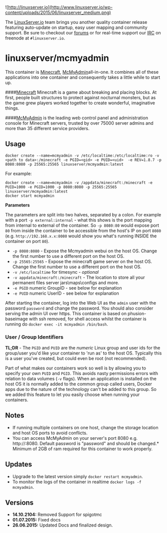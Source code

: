 ![http://linuxserver.io](http://www.linuxserver.io/wp-content/uploads/2015/06/linuxserver_medium.png)

The [LinuxServer.io](http://linuxserver.io) team brings you another quality container release featuring auto-update on startup, easy user mapping and community support. Be sure to checkout our [forums](http://forum.linuxserver.io) or for real-time support our [IRC](http://www.linuxserver.io/index.php/irc/) on freenode at `#linuxserver.io`.

# linuxserver/mcmyadmin

This container is [Minecraft](https://minecraft.net/), [McMyAdmin](https://www.mcmyadmin.com/)all-in-one. It combines all of these applications into one container and consequently takes a little while to start up.


####[Minecraft](https://minecraft.net/)
Minecraft is a game about breaking and placing blocks. At first, people built structures to protect against nocturnal monsters, but as the game grew players worked together to create wonderful, imaginative things.

####[McMyAdmin](https://www.mcmyadmin.com/)
is the leading web control panel and administration console for Minecraft servers, trusted by over 75000 server admins and more than 35 different service providers.


## Usage

```
docker create --name=mcmyadmin -v /etc/localtime:/etc/localtime:ro -v <path to data>:/minecraft -e PGID=<gid> -e PUID=<uid>  -e REV=1.8.7 -p 8080:8080 -p 25565:25565 linuxserver/mcmyadmin:latest
```

For example:

```
docker create --name=mcmyadmin -v /appdata/minecraft:/minecraft -e PUID=1000 -e PGID=1000 -p 8080:8080 -p 25565:25565 linuxserver/mcmyadmin:latest
docker start mcmyadmin
```

**Parameters**

 The parameters are split into two halves, separated by a colon. For example with a port `-p external:internal` - what this shows is the port mapping from internal to external of the container. So `-p 8080:80` would expose port `80` from inside the container to be accessible from the host's IP on port `8080` (e.g. `http://192.168.x.x:8080` would show you what's running INSIDE the container on port `80`).

* `-p 8080:8080` - Expose the Mcmyadmin webui on the host OS. Change the first number to use a different port on the host OS.
* `-p 25565:25565` -  Expose the minecraft game server on the host OS. Change the first number to use a different port on the host OS.
* `-v /etc/localtime` for timesync - *optional*
* `-v appdata/minecraft:/minecraft` - The location to store all your permanent files server jars\maps\configs and more.
* `-e PGID` numeric GroupID - see below for explanation
* `-e PUID` numeric UserID - see below for explanation

After starting the container, log into the Web UI as the `admin` user with the password `password` and change the password. You should also consider serving the admin UI over https. This container is based on phusion-baseimage with ssh removed, for shell access whilst the container is running do `docker exec -it mcmyadmin /bin/bash`.

### User / Group Identifiers

**TL;DR** - The `PGID` and `PUID` are the *numeric* Linux group and user ids for the group/user you'd like your container to 'run as' to the host OS. Typically this is a user you've created, but could even be root (not recommended).

Part of what makes our containers work so well is by allowing you to specify your own `PUID` and `PGID`. This avoids nasty permissions errors with relation to data volumes (`-v` flags). When an application is installed on the host OS it is normally added to the common group called users, Docker apps due to the nature of the technology can't be added to this group. So we added this feature to let you easily choose when running your containers.

## Notes

* If running multiple containers on one host, change the storage location and host OS ports to avoid conflicts.
* You can access McMyAdmin on your server's port 8080 e.g. http://<ip>:8080. Default password is "password" and should be changed.* Minimum of 2GB of ram required for this container to work properly.


## Updates

* Upgrade to the latest version simply `docker restart mcmyadmin`.
* To monitor the logs of the container in realtime `docker logs -f mcmyadmin`.


## Versions

+ **14.10.2104:** Removed Support for spigotmc
+ **01.07.2015:** Fixed docs
+ **26.06.2015:** Updated Docs and finalized design.